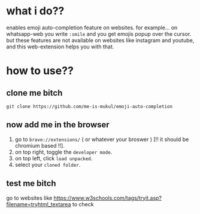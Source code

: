 # what i do??
enables emoji auto-completion feature on websites.
for example...
on whatsapp-web you write `:smile` and you get emojis popup over the cursor. but these features are not available on websites like instagram and youtube, and this web-extension helps you with that.

# how to use??

## clone me bitch
```
git clone https://github.com/me-is-mukul/emoji-auto-completion
```

## now add me in the browser 
1) go to `brave://extensions/` ( or whatever your broswer ) [!! it should be chromium based !!].
2) on top right, toggle the `developer mode`.
3) on top left, click `load unpacked`.
4) select your `cloned folder`.

## test me bitch
go to websites like <a>https://www.w3schools.com/tags/tryit.asp?filename=tryhtml_textarea</a> to check

